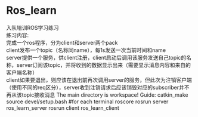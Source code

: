 # Ros_learn

入队培训ROS学习练习  
练习内容:   
完成一个ros程序，分为client和server两个pack  
client发布一个topic（名称同name），每1s发送一次当前时间和name  
server提供一个服务，供client注册，client启动后调用该服务发送自己topic的名称，server订阅该topic，并将收到的数据显示出来（需要显示消息内容和来自的客户端名称）  
client如果要退出，则应该在退出前再次调用server的服务，但此次为注销客户端（使用不同的req区分），server收到注销请求后应该销毁对应的subscriber并不再从该topic接收消息
The main directory is workspace!
Guide:
      catkin_make
      source devel/setup.bash #for each terminal
      roscore
      rosrun server ros_learn_server
      rosrun client ros_learn_client

